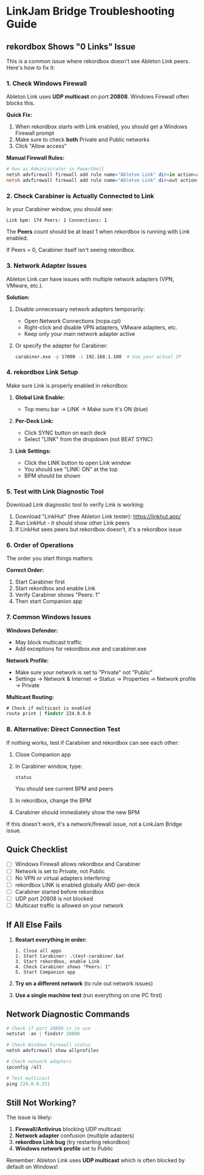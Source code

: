 # LinkJam Bridge Troubleshooting Guide

## rekordbox Shows "0 Links" Issue

This is a common issue where rekordbox doesn't see Ableton Link peers. Here's how to fix it:

### 1. Check Windows Firewall

Ableton Link uses **UDP multicast** on port **20808**. Windows Firewall often blocks this.

**Quick Fix:**
1. When rekordbox starts with Link enabled, you should get a Windows Firewall prompt
2. Make sure to check **both** Private and Public networks
3. Click "Allow access"

**Manual Firewall Rules:**
```powershell
# Run as Administrator in PowerShell
netsh advfirewall firewall add rule name="Ableton Link" dir=in action=allow protocol=UDP localport=20808
netsh advfirewall firewall add rule name="Ableton Link" dir=out action=allow protocol=UDP localport=20808
```

### 2. Check Carabiner is Actually Connected to Link

In your Carabiner window, you should see:
```
Link bpm: 174 Peers: 1 Connections: 1
```

The **Peers** count should be at least 1 when rekordbox is running with Link enabled.

If Peers = 0, Carabiner itself isn't seeing rekordbox.

### 3. Network Adapter Issues

Ableton Link can have issues with multiple network adapters (VPN, VMware, etc.).

**Solution:**
1. Disable unnecessary network adapters temporarily:
   - Open Network Connections (ncpa.cpl)
   - Right-click and disable VPN adapters, VMware adapters, etc.
   - Keep only your main network adapter active

2. Or specify the adapter for Carabiner:
   ```bash
   carabiner.exe -p 17000 -i 192.168.1.100  # Use your actual IP
   ```

### 4. rekordbox Link Setup

Make sure Link is properly enabled in rekordbox:

1. **Global Link Enable:**
   - Top menu bar → LINK → Make sure it's ON (blue)
   
2. **Per-Deck Link:**
   - Click SYNC button on each deck
   - Select "LINK" from the dropdown (not BEAT SYNC)
   
3. **Link Settings:**
   - Click the LINK button to open Link window
   - You should see "LINK: ON" at the top
   - BPM should be shown

### 5. Test with Link Diagnostic Tool

Download Link diagnostic tool to verify Link is working:
1. Download "LinkHut" (free Ableton Link tester): https://linkhut.app/
2. Run LinkHut - it should show other Link peers
3. If LinkHut sees peers but rekordbox doesn't, it's a rekordbox issue

### 6. Order of Operations

The order you start things matters:

**Correct Order:**
1. Start Carabiner first
2. Start rekordbox and enable Link
3. Verify Carabiner shows "Peers: 1"
4. Then start Companion app

### 7. Common Windows Issues

**Windows Defender:**
- May block multicast traffic
- Add exceptions for rekordbox.exe and carabiner.exe

**Network Profile:**
- Make sure your network is set to "Private" not "Public"
- Settings → Network & Internet → Status → Properties → Network profile → Private

**Multicast Routing:**
```cmd
# Check if multicast is enabled
route print | findstr 224.0.0.0
```

### 8. Alternative: Direct Connection Test

If nothing works, test if Carabiner and rekordbox can see each other:

1. Close Companion app
2. In Carabiner window, type:
   ```
   status
   ```
   You should see current BPM and peers

3. In rekordbox, change the BPM
4. Carabiner should immediately show the new BPM

If this doesn't work, it's a network/firewall issue, not a LinkJam Bridge issue.

## Quick Checklist

- [ ] Windows Firewall allows rekordbox and Carabiner
- [ ] Network is set to Private, not Public
- [ ] No VPN or virtual adapters interfering
- [ ] rekordbox LINK is enabled globally AND per-deck
- [ ] Carabiner started before rekordbox
- [ ] UDP port 20808 is not blocked
- [ ] Multicast traffic is allowed on your network

## If All Else Fails

1. **Restart everything in order:**
   ```
   1. Close all apps
   2. Start Carabiner: .\test-carabiner.bat
   3. Start rekordbox, enable Link
   4. Check Carabiner shows "Peers: 1"
   5. Start Companion app
   ```

2. **Try on a different network** (to rule out network issues)

3. **Use a single machine test** (run everything on one PC first)

## Network Diagnostic Commands

```powershell
# Check if port 20808 is in use
netstat -an | findstr 20808

# Check Windows Firewall status
netsh advfirewall show allprofiles

# Check network adapters
ipconfig /all

# Test multicast
ping 224.0.0.251
```

## Still Not Working?

The issue is likely:
1. **Firewall/Antivirus** blocking UDP multicast
2. **Network adapter** confusion (multiple adapters)
3. **rekordbox Link bug** (try restarting rekordbox)
4. **Windows network profile** set to Public

Remember: Ableton Link uses **UDP multicast** which is often blocked by default on Windows!